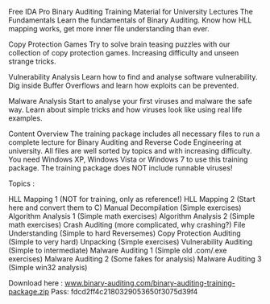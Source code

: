 Free IDA Pro Binary Auditing Training Material for University Lectures
The Fundamentals
Learn the fundamentals of Binary Auditing. Know how HLL mapping works, get more inner file understanding than ever.

Copy Protection Games
Try to solve brain teasing puzzles with our collection of copy protection games. Increasing difficulty and unseen strange tricks.


Vulnerability Analysis
Learn how to find and analyse software vulnerability. Dig inside Buffer Overflows and learn how exploits can be prevented.

Malware Analysis
Start to analyse your first viruses and malware the safe way. Learn about simple tricks and how viruses look like using real life examples.

Content Overview
The training package includes all necessary files to run a complete lecture for Binary Auditing and Reverse Code Engineering at university. All files are well sorted by topics and with increasing difficulty. You need Windows XP, Windows Vista or Windows 7 to use this training package. The training package does NOT include runnable viruses!

Topics :

HLL Mapping 1 (NOT for training, only as reference!)
HLL Mapping 2 (Start here and convert them to C)
Manual Decompilation (Simple exercises)
Algorithm Analysis 1 (Simple math exercises)
Algorithm Analysis 2 (Simple math exercises)
Crash Auditing (more complicated, why crashing?)
File Understanding (Simple to hard Reversemes)
Copy Protection Auditing (Simple to very hard)
Unpacking (Simple exercises)
Vulnerability Auditing (Simple to intermediate)
Malware Auditing 1 (Simple old .com/.exe exercises)
Malware Auditing 2 (Some fakes for analysis)
Malware Auditing 3 (Simple win32 analysis)


Download here :
www.binary-auditing.com/binary-auditing-training-package.zip
Pass: fdcd2ff4c2180329053650f3075d39f4
